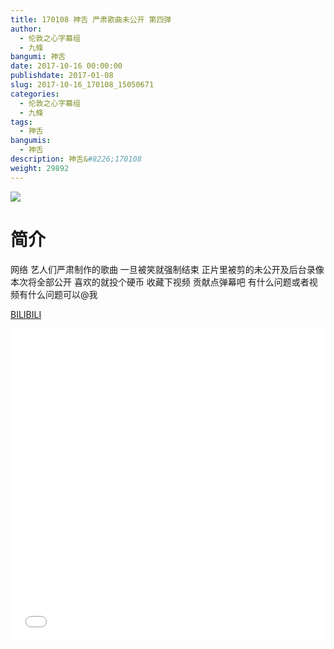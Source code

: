 ```yaml
---
title: 170108 神舌 严肃歌曲未公开 第四弹
author: 
  - 伦敦之心字幕组
  - 九條
bangumi: 神舌
date: 2017-10-16 00:00:00
publishdate: 2017-01-08
slug: 2017-10-16_170108_15050671
categories: 
  - 伦敦之心字幕组
  - 九條
tags: 
  - 神舌
bangumis: 
  - 神舌
description: 神舌&#8226;170108
weight: 29892
---
```


![](https://i.imgur.com/0ah9Toa.jpg)

# 简介  
网络
艺人们严肃制作的歌曲 一旦被笑就强制结束 正片里被剪的未公开及后台录像 本次将全部公开 喜欢的就投个硬币 收藏下视频 贡献点弹幕吧 有什么问题或者视频有什么问题可以@我

  [BILIBILI](https://www.bilibili.com/video/av15050671/)


<div class="vcontainer">  <iframe class='video' src="//www.bilibili.com/blackboard/player.html?cid=24512346&aid=15050671" width="100%" height="500" frameborder="0" allowfullscreen="allowfullscreen"></iframe></div>
